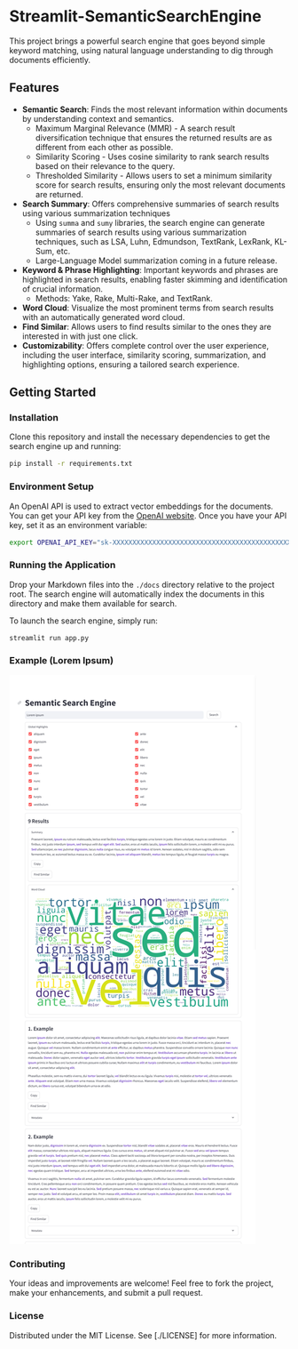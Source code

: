 # Streamlit-SemanticSearchEngine

This project brings a powerful search engine that goes beyond simple keyword matching, using natural language understanding to dig through documents efficiently.

## Features

- **Semantic Search**: Finds the most relevant information within documents by understanding context and semantics.
  - Maximum Marginal Relevance (MMR) - A search result diversification technique that ensures the returned results are as different from each other as possible.
  - Similarity Scoring - Uses cosine similarity to rank search results based on their relevance to the query.
  - Thresholded Similarity - Allows users to set a minimum similarity score for search results, ensuring only the most relevant documents are returned.
- **Search Summary**: Offers comprehensive summaries of search results using various summarization techniques
  - Using `summa` and `sumy` libraries, the search engine can generate summaries of search results using various summarization techniques, such as LSA, Luhn, Edmundson, TextRank, LexRank, KL-Sum, etc.
  - Large-Language Model summarization coming in a future release.
- **Keyword & Phrase Highlighting**: Important keywords and phrases are highlighted in search results, enabling faster skimming and identification of crucial information.
  - Methods: Yake, Rake, Multi-Rake, and TextRank.
- **Word Cloud**: Visualize the most prominent terms from search results with an automatically generated word cloud.
- **Find Similar**: Allows users to find results similar to the ones they are interested in with just one click.
- **Customizability**: Offers complete control over the user experience, including the user interface, similarity scoring, summarization, and highlighting options, ensuring a tailored search experience.

## Getting Started

### Installation

Clone this repository and install the necessary dependencies to get the search engine up and running:

```bash
pip install -r requirements.txt
```

### Environment Setup

An OpenAI API is used to extract vector embeddings for the documents. You can get your API key from the [OpenAI website](https://platform.openai.com/api-keys).
Once you have your API key, set it as an environment variable:

```bash
export OPENAI_API_KEY="sk-XXXXXXXXXXXXXXXXXXXXXXXXXXXXXXXXXXXXXXXXXXXXXXXX"
```

### Running the Application

Drop your Markdown files into the `./docs` directory relative to the project root.
The search engine will automatically index the documents in this directory and make them available for search.

To launch the search engine, simply run:

```
streamlit run app.py
```

### Example (Lorem Ipsum)

![image](./screenshot.png)

### Contributing

Your ideas and improvements are welcome! Feel free to fork the project, make your enhancements, and submit a pull request.

### License

Distributed under the MIT License. See [./LICENSE] for more information.
